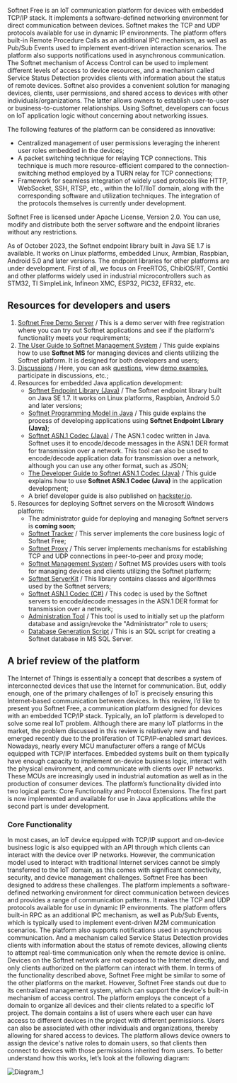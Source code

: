Softnet Free is an IoT communication platform for devices with embedded TCP/IP stack. It implements a software-defined networking environment for direct communication between devices. Softnet makes the TCP and UDP protocols available for use in dynamic IP environments. The platform offers built-in Remote Procedure Calls as an additional IPC mechanism, as well as Pub/Sub Events used to implement event-driven interaction scenarios. The platform also supports notifications used in asynchronous communication. The Softnet mechanism of Access Control can be used to implement different levels of access to device resources, and a mechanism called Service Status Detection provides clients with information about the status of remote devices. Softnet also provides a convenient solution for managing devices, clients, user permissions, and shared access to devices with other individuals/organizations. The latter allows owners to establish user-to-user or business-to-customer relationships. Using Softnet, developers can focus on IoT application logic without concerning about networking issues.  

The following features of the platform can be considered as innovative:

- Centralized management of user permissions leveraging the inherent user roles embedded in the devices;
- A packet switching technique for relaying TCP connections. This technique is much more resource-efficient compared to the connection-switching method employed by a TURN relay for TCP connections;
- Framework for seamless integration of widely used protocols like HTTP, WebSocket, SSH, RTSP, etc., within the IoT/IIoT domain, along with the corresponding software and utilization techniques. The integration of the protocols themselves is currently under development.   

Softnet Free is licensed under Apache License, Version 2.0. You can use, modify and distribute both the server software and the endpoint libraries without any restrictions.

As of October 2023, the Softnet endpoint library built in Java SE 1.7 is available. It works on Linux platforms, embedded Linux, Armbian, Raspbian, Android 5.0 and later versions. The endpoint libraries for other platforms are under development. First of all, we focus on FreeRTOS, ChibiOS/RT, Contiki and other platforms widely used in industrial microcontrollers such as STM32, TI SimpleLink, Infineon XMC, ESP32, PIC32, EFR32, etc.

## Resources for developers and users

1. [Softnet Free Demo Server](http://ts.softnet-iot.org) / This is a demo server with free registration where you can try out Softnet applications and see if the platform's functionality meets your requirements;
2. [The User Guide to Softnet Management System](https://softnet-free.github.io/softnet-ms/) / This guide explains how to use **Softnet MS** for managing devices and clients utilizing the Softnet platform. It is designed for both developers and users;
3. [Discussions](https://github.com/orgs/softnet-free/discussions) / Here, you can ask [questions](https://github.com/orgs/softnet-free/discussions/categories/q-a), view [demo examples](https://github.com/orgs/Softnet-Free/discussions/categories/basic-examples), participate in discussions, etc.;
4. Resources for embedded Java application development:
    * [Softnet Endpoint Library (Java)](https://github.com/Softnet-Free/softnet-java/) / The Softnet endpoint library built on Java SE 1.7. It works on Linux platforms, Raspbian, Android 5.0 and later versions;
    * [Softnet Programming Model in Java](https://softnet-free.github.io/softnet-java/) / This guide explains the process of developing applications using **Softnet Endpoint Library (Java)**;
    * [Softnet ASN.1 Codec (Java)](https://github.com/softnet-free/asn1codec-java) / The ASN.1 codec written in Java. Softnet uses it to encode/decode messages in the ASN.1 DER format for transmission over a network. This tool can also be used to encode/decode application data for transmission over a network, although you can use any other format, such as JSON;
    * [The Developer Guide to Softnet ASN.1 Codec (Java)](https://softnet-free.github.io/asn1codec-java/) / This guide explains how to use **Softnet ASN.1 Codec (Java)** in the application development;
    * A brief developer guide is also published on [hackster.io](https://www.hackster.io/robert-koifman/softnet-free-empowering-iot-with-tcp-ip-connectivity-46a62c).
5. Resources for deploying Softnet servers on the Microsoft Windows platform:
    * The administrator guide for deploying and managing Softnet servers is **coming soon**;
    * [Softnet Tracker](https://github.com/Softnet-Free/softnet-tracker-c-sharp) / This server implements the core business logic of Softnet Free;
    * [Softnet Proxy](https://github.com/Softnet-Free/softnet-proxy-c-sharp) / This server implements mechanisms for establishing TCP and UDP connections in peer-to-peer and proxy mode;
    * [Softnet Management System](https://github.com/Softnet-Free/softnet-ms-aspnet) / Softnet MS provides users with tools for managing devices and clients utilizing the Softnet platform;
    * [Softnet ServerKit](https://github.com/Softnet-Free/serverkit-c-sharp) / This library contains classes and algorithmes used by the Softnet servers;
    * [Softnet ASN.1 Codec (C#)](https://github.com/Softnet-Free/asn1codec-c-sharp) / This codec is used by the Softnet servers to encode/decode messages in the ASN.1 DER format for transmission over a network;
    * [Administration Tool](https://github.com/Softnet-Free/admin-tool-c-sharp) / This tool is used to initially set up the platform database and assign/revoke the "Administrator" role to users;
    * [Database Generation Script](https://github.com/Softnet-Free/database-script-mssql) / This is an SQL script for creating a Softnet database in MS SQL Server.

## A brief review of the platform

The Internet of Things is essentially a concept that describes a system of interconnected devices that use the Internet for communication. But, oddly enough, one of the primary challenges of IoT is precisely ensuring this Internet-based communication between devices.
In this review, I’d like to present you Softnet Free, a communication platform designed for devices with an embedded TCP/IP stack. Typically, an IoT platform is developed to solve some real IoT problem. Although there are many IoT platforms in the market, the problem discussed in this review is relatively new and has emerged recently due to the proliferation of TCP/IP-enabled smart devices. Nowadays, nearly every MCU manufacturer offers a range of MCUs equipped with TCP/IP interfaces. Embedded systems built on them typically have enough capacity to implement on-device business logic, interact with the physical environment, and communicate with clients over IP networks. These MCUs are increasingly used in industrial automation as well as in the production of consumer devices.
The platform’s functionality divided into two logical parts: Core Functionality and Protocol Extensions. The first part is now implemented and available for use in Java applications while the second part is under development.

### Core Functionality

In most cases, an IoT device equipped with TCP/IP support and on-device business logic is also equipped with an API through which clients can interact with the device over IP networks. However, the communication model used to interact with traditional Internet services cannot be simply transferred to the IoT domain, as this comes with significant connectivity, security, and device management challenges. Softnet Free has been designed to address these challenges. The platform implements a software-defined networking environment for direct communication between devices and provides a range of communication patterns. It makes the TCP and UDP protocols available for use in dynamic IP environments. The platform offers built-in RPC as an additional IPC mechanism, as well as Pub/Sub Events, which is typically used to implement event-driven M2M communication scenarios. The platform also supports notifications used in asynchronous communication. And a mechanism called Service Status Detection provides clients with information about the status of remote devices, allowing clients to attempt real-time communication only when the remote device is online. Devices on the Softnet network are not exposed to the Internet directly, and only clients authorized on the platform can interact with them.
In terms of the functionality described above, Softnet Free might be similar to some of the other platforms on the market. However, Softnet Free stands out due to its centralized management system, which can support the device's built-in mechanism of access control. The platform employs the concept of a domain to organize all devices and their clients related to a specific IoT project. The domain contains a list of users where each user can have access to different devices in the project with different permissions. Users can also be associated with other individuals and organizations, thereby allowing for shared access to devices. The platform allows device owners to assign the device's native roles to domain users, so that clients then connect to devices with those permissions inherited from users. To better understand how this works, let’s look at the following diagram:

![Diagram_1](https://github.com/Softnet-Free/.github/assets/36432155/67331636-ff56-4d27-883e-a371aa1f3275)


<!--

**Here are some ideas to get you started:**

🙋‍♀️ A short introduction - what is your organization all about?
🌈 Contribution guidelines - how can the community get involved?
👩‍💻 Useful resources - where can the community find your docs? Is there anything else the community should know?
🍿 Fun facts - what does your team eat for breakfast?
🧙 Remember, you can do mighty things with the power of [Markdown](https://docs.github.com/github/writing-on-github/getting-started-with-writing-and-formatting-on-github/basic-writing-and-formatting-syntax)
-->

